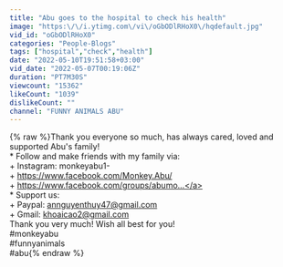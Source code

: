 ```yaml
---
title: "Abu goes to the hospital to check his health"
image: "https:\/\/i.ytimg.com\/vi\/oGbODlRHoX0\/hqdefault.jpg"
vid_id: "oGbODlRHoX0"
categories: "People-Blogs"
tags: ["hospital","check","health"]
date: "2022-05-10T19:51:58+03:00"
vid_date: "2022-05-07T00:19:06Z"
duration: "PT7M30S"
viewcount: "15362"
likeCount: "1039"
dislikeCount: ""
channel: "FUNNY ANIMALS ABU"
---
```

{% raw %}Thank you everyone so much, has always cared, loved and supported Abu's family!<br />* Follow and make friends with my family via:<br />+ Instagram: monkeyabu1- <br />+ <a rel="nofollow" target="blank" href="https://www.facebook.com/Monkey.Abu/">https://www.facebook.com/Monkey.Abu/</a><br />+ <a rel="nofollow" target="blank" href="https://www.facebook.com/groups/abumo...">https://www.facebook.com/groups/abumo...</a><br />* Support us:<br />+ Paypal: annguyenthuy47@gmail.com<br />+ Gmail: khoaicao2@gmail.com<br />Thank you very much! Wish all best for you!<br />#monkeyabu<br />#funnyanimals<br />#abu{% endraw %}
